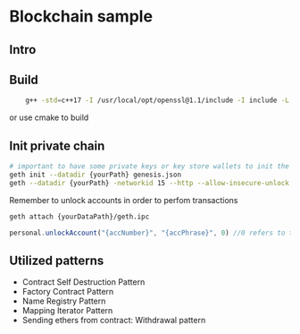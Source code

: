# Blockchain sample
## Intro
## Build
```bash
    g++ -std=c++17 -I /usr/local/opt/openssl@1.1/include -I include -L /usr/local/opt/openssl@1.1/lib -lcrypto src/main.cpp src/Block.cpp src/Blockchain.cpp src/PeerReceiver.cpp src/PeerSender.cpp src/BlockchainNetwork.cpp src/ListFilesCommand.cpp src/ReadFileCommand.cpp src/Command.cpp src/GetFilesListCommand.cpp src/ReceiveFileCommand.cpp src/CreateTransactionCommand.cpp src/PrintBlockchainCommand.cpp src/BlockchainCommand.cpp src/ReplaceBlockchainCommand.cpp src/GetBlockchainCommand.cpp src/StringHelper.cpp -o awesomecoin
```
or use cmake to build
## Init private chain

```bash
# important to have some private keys or key store wallets to init the chain in the genisis block
geth init --datadir {yourPath} genesis.json
geth --datadir {yourPath} -networkid 15 --http --allow-insecure-unlock
```

Remember to unlock accounts in order to perfom transactions
```bash
geth attach {yourDataPath}/geth.ipc
```
```javascript
personal.unlockAccount("{accNumber}", "{accPhrase}", 0) //0 refers to the number of seconds to unlock the account, 0 means forever
```
## Utilized patterns
* Contract Self Destruction Pattern
* Factory Contract Pattern
* Name Registry Pattern
* Mapping Iterator Pattern
* Sending ethers from contract: Withdrawal pattern
